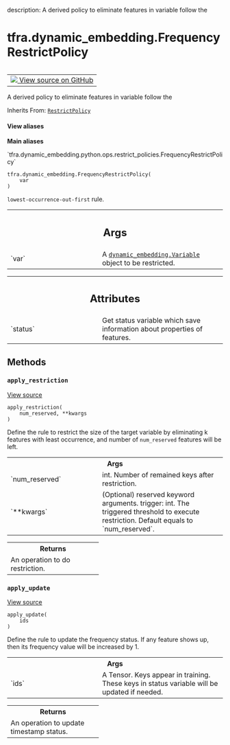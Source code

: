 description: A derived policy to eliminate features in variable follow the

<div itemscope itemtype="http://developers.google.com/ReferenceObject">
<meta itemprop="name" content="tfra.dynamic_embedding.FrequencyRestrictPolicy" />
<meta itemprop="path" content="Stable" />
<meta itemprop="property" content="__init__"/>
<meta itemprop="property" content="apply_restriction"/>
<meta itemprop="property" content="apply_update"/>
</div>

# tfra.dynamic_embedding.FrequencyRestrictPolicy

<!-- Insert buttons and diff -->

<table class="tfo-notebook-buttons tfo-api nocontent" align="left">
<td>
  <a target="_blank" href="https://github.com/tensorflow/recommenders-addons/tree/master/tensorflow_recommenders_addons/dynamic_embedding/python/ops/restrict_policies.py#L233-L360">
    <img src="https://www.tensorflow.org/images/GitHub-Mark-32px.png" />
    View source on GitHub
  </a>
</td>
</table>



A derived policy to eliminate features in variable follow the

Inherits From: [`RestrictPolicy`](../../tfra/dynamic_embedding/RestrictPolicy.md)

<section class="expandable">
  <h4 class="showalways">View aliases</h4>
  <p>
<b>Main aliases</b>
<p>`tfra.dynamic_embedding.python.ops.restrict_policies.FrequencyRestrictPolicy`</p>
</p>
</section>

<pre class="devsite-click-to-copy prettyprint lang-py tfo-signature-link">
<code>tfra.dynamic_embedding.FrequencyRestrictPolicy(
    var
)
</code></pre>



<!-- Placeholder for "Used in" -->
`lowest-occurrence-out-first` rule.

<!-- Tabular view -->
 <table class="responsive fixed orange">
<colgroup><col width="214px"><col></colgroup>
<tr><th colspan="2"><h2 class="add-link">Args</h2></th></tr>

<tr>
<td>
`var`
</td>
<td>
A <a href="../../tfra/dynamic_embedding/Variable.md"><code>dynamic_embedding.Variable</code></a> object to be restricted.
</td>
</tr>
</table>





<!-- Tabular view -->
 <table class="responsive fixed orange">
<colgroup><col width="214px"><col></colgroup>
<tr><th colspan="2"><h2 class="add-link">Attributes</h2></th></tr>

<tr>
<td>
`status`
</td>
<td>
Get status variable which save information about properties of features.
</td>
</tr>
</table>



## Methods

<h3 id="apply_restriction"><code>apply_restriction</code></h3>

<a target="_blank" href="https://github.com/tensorflow/recommenders-addons/tree/master/tensorflow_recommenders_addons/dynamic_embedding/python/ops/restrict_policies.py#L302-L328">View source</a>

<pre class="devsite-click-to-copy prettyprint lang-py tfo-signature-link">
<code>apply_restriction(
    num_reserved, **kwargs
)
</code></pre>

Define the rule to restrict the size of the target variable by eliminating
k features with least occurrence, and number of `num_reserved` features will
be left.

<!-- Tabular view -->
 <table class="responsive fixed orange">
<colgroup><col width="214px"><col></colgroup>
<tr><th colspan="2">Args</th></tr>

<tr>
<td>
`num_reserved`
</td>
<td>
int. Number of remained keys after restriction.
</td>
</tr><tr>
<td>
`**kwargs`
</td>
<td>
(Optional) reserved keyword arguments.
trigger: int. The triggered threshold to execute restriction. Default
equals to `num_reserved`.
</td>
</tr>
</table>



<!-- Tabular view -->
 <table class="responsive fixed orange">
<colgroup><col width="214px"><col></colgroup>
<tr><th colspan="2">Returns</th></tr>
<tr class="alt">
<td colspan="2">
An operation to do restriction.
</td>
</tr>

</table>



<h3 id="apply_update"><code>apply_update</code></h3>

<a target="_blank" href="https://github.com/tensorflow/recommenders-addons/tree/master/tensorflow_recommenders_addons/dynamic_embedding/python/ops/restrict_policies.py#L275-L300">View source</a>

<pre class="devsite-click-to-copy prettyprint lang-py tfo-signature-link">
<code>apply_update(
    ids
)
</code></pre>

Define the rule to update the frequency status. If any feature shows up,
then its frequency value will be increased by 1.

<!-- Tabular view -->
 <table class="responsive fixed orange">
<colgroup><col width="214px"><col></colgroup>
<tr><th colspan="2">Args</th></tr>

<tr>
<td>
`ids`
</td>
<td>
A Tensor. Keys appear in training. These keys in status variable
will be updated if needed.
</td>
</tr>
</table>



<!-- Tabular view -->
 <table class="responsive fixed orange">
<colgroup><col width="214px"><col></colgroup>
<tr><th colspan="2">Returns</th></tr>
<tr class="alt">
<td colspan="2">
An operation to update timestamp status.
</td>
</tr>

</table>





